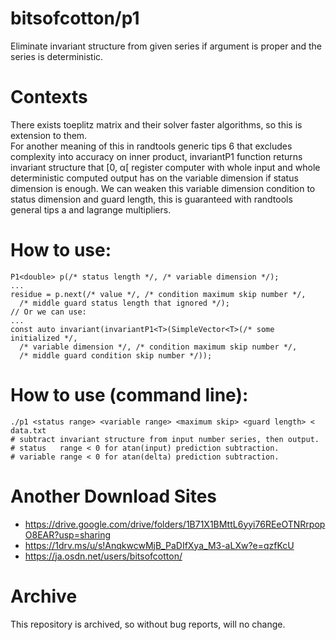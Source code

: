 # bitsofcotton/p1
Eliminate invariant structure from given series if argument is proper and
the series is deterministic.

# Contexts
There exists toeplitz matrix and their solver faster algorithms,
so this is extension to them.  
For another meaning of this in randtools generic tips 6 that
excludes complexity into accuracy on inner product,
invariantP1 function returns invariant structure that \[0, &alpha;\[ register
computer with whole input and whole deterministic computed output
has on the variable dimension if status dimension is enough.
We can weaken this variable dimension condition to status dimension and
guard length, this is guaranteed with randtools general tips a and
lagrange multipliers.

# How to use:
    P1<double> p(/* status length */, /* variable dimension */);
    ...
    residue = p.next(/* value */, /* condition maximum skip number */,
      /* middle guard status length that ignored */);
    // Or we can use:
    ...
    const auto invariant(invariantP1<T>(SimpleVector<T>(/* some initialized */,
      /* variable dimension */, /* condition maximum skip number */,
      /* middle guard condition skip number */));

# How to use (command line):
    ./p1 <status range> <variable range> <maximum skip> <guard length> < data.txt
    # subtract invariant structure from input number series, then output.
    # status   range < 0 for atan(input) prediction subtraction.
    # variable range < 0 for atan(delta) prediction subtraction.

# Another Download Sites
* https://drive.google.com/drive/folders/1B71X1BMttL6yyi76REeOTNRrpopO8EAR?usp=sharing
* https://1drv.ms/u/s!AnqkwcwMjB_PaDIfXya_M3-aLXw?e=qzfKcU
* https://ja.osdn.net/users/bitsofcotton/

# Archive
This repository is archived, so without bug reports, will no change.

